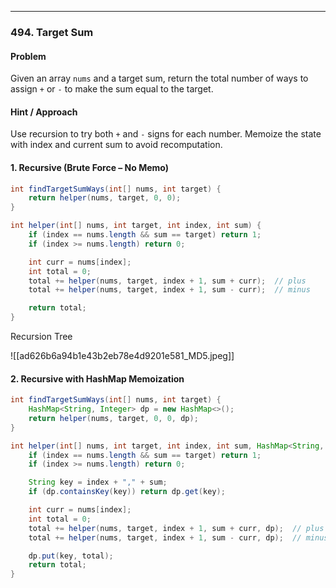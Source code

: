 
---
### 494. Target Sum 

#### Problem
Given an array `nums` and a target sum, return the total number of ways to assign `+` or `-` to make the sum equal to the target.

#### Hint / Approach
Use recursion to try both `+` and `-` signs for each number. Memoize the state with index and current sum to avoid recomputation.

#### 1. Recursive (Brute Force – No Memo)

```java
int findTargetSumWays(int[] nums, int target) {
    return helper(nums, target, 0, 0);
}

int helper(int[] nums, int target, int index, int sum) {
    if (index == nums.length && sum == target) return 1;
    if (index >= nums.length) return 0;

    int curr = nums[index];
    int total = 0;
    total += helper(nums, target, index + 1, sum + curr);  // plus
    total += helper(nums, target, index + 1, sum - curr);  // minus

    return total;
}
```

Recursion Tree

![[ad626b6a94b1e43b2eb78e4d9201e581_MD5.jpeg]]

#### 2. Recursive with HashMap Memoization

```java
int findTargetSumWays(int[] nums, int target) {
    HashMap<String, Integer> dp = new HashMap<>();
    return helper(nums, target, 0, 0, dp);
}

int helper(int[] nums, int target, int index, int sum, HashMap<String, Integer> dp) {
    if (index == nums.length && sum == target) return 1;
    if (index >= nums.length) return 0;

    String key = index + "," + sum;
    if (dp.containsKey(key)) return dp.get(key);

    int curr = nums[index];
    int total = 0;
    total += helper(nums, target, index + 1, sum + curr, dp);  // plus
    total += helper(nums, target, index + 1, sum - curr, dp);  // minus

    dp.put(key, total);
    return total;
}

